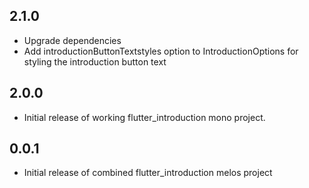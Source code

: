 ## 2.1.0

* Upgrade dependencies
* Add introductionButtonTextstyles option to IntroductionOptions for styling the introduction button text

## 2.0.0

* Initial release of working flutter_introduction mono project.

## 0.0.1

* Initial release of combined flutter_introduction melos project
